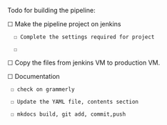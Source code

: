 
Todo for building the pipeline:

  ☐ Make the pipeline project on jenkins

      ☐ Complete the settings required for project

      ☐ 

  ☐ Copy the files from jenkins VM to production VM.

  ☐ Documentation

     ☐ check on grammerly

     ☐ Update the YAML file, contents section
     
     ☐ mkdocs build, git add, commit,push
